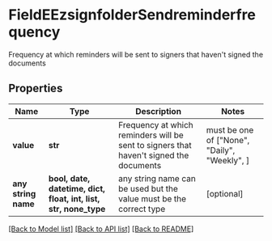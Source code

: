# FieldEEzsignfolderSendreminderfrequency

Frequency at which reminders will be sent to signers that haven't signed the documents

## Properties
Name | Type | Description | Notes
------------ | ------------- | ------------- | -------------
**value** | **str** | Frequency at which reminders will be sent to signers that haven&#39;t signed the documents |  must be one of ["None", "Daily", "Weekly", ]
**any string name** | **bool, date, datetime, dict, float, int, list, str, none_type** | any string name can be used but the value must be the correct type | [optional]

[[Back to Model list]](../README.md#documentation-for-models) [[Back to API list]](../README.md#documentation-for-api-endpoints) [[Back to README]](../README.md)


